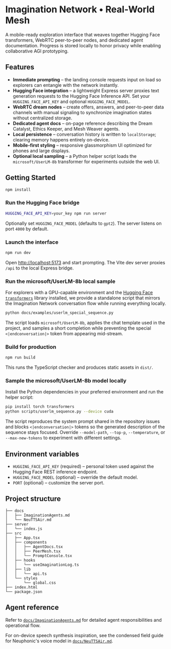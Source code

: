 # Imagination Network • Real-World Mesh

A mobile-ready exploration interface that weaves together Hugging Face transformers, WebRTC peer-to-peer nodes, and dedicated agent documentation. Progress is stored locally to honor privacy while enabling collaborative AGI prototyping.

## Features

- **Immediate prompting** – the landing console requests input on load so explorers can entangle with the network instantly.
- **Hugging Face integration** – a lightweight Express server proxies text generation requests to the Hugging Face Inference API. Set your `HUGGING_FACE_API_KEY` and optional `HUGGING_FACE_MODEL`.
- **WebRTC dream nodes** – create offers, answers, and peer-to-peer data channels with manual signaling to synchronize imagination states without centralized storage.
- **Dedicated agent docs** – on-page reference describing the Dream Catalyst, Ethics Keeper, and Mesh Weaver agents.
- **Local persistence** – conversation history is written to `localStorage`; clearing memory happens entirely on-device.
- **Mobile-first styling** – responsive glassmorphism UI optimized for phones and large displays.
- **Optional local sampling** – a Python helper script loads the `microsoft/UserLM-8b` transformer for experiments outside the web UI.

## Getting Started

```bash
npm install
```

### Run the Hugging Face bridge

```bash
HUGGING_FACE_API_KEY=your_key npm run server
```

Optionally set `HUGGING_FACE_MODEL` (defaults to `gpt2`). The server listens on port `4000` by default.

### Launch the interface

```bash
npm run dev
```

Open [http://localhost:5173](http://localhost:5173) and start prompting. The Vite dev server proxies `/api` to the local Express bridge.

### Run the microsoft/UserLM-8b local sample

For explorers with a GPU-capable environment and the [Hugging Face `transformers`](https://github.com/huggingface/transformers) library installed, we provide a standalone script that mirrors the Imagination Network conversation flow while running everything locally.

```bash
python docs/examples/userlm_special_sequence.py
```

The script loads `microsoft/UserLM-8b`, applies the chat template used in the project, and samples a short completion while preventing the special `<|endconversation|>` token from appearing mid-stream.

### Build for production

```bash
npm run build
```

This runs the TypeScript checker and produces static assets in `dist/`.

### Sample the microsoft/UserLM-8b model locally

Install the Python dependencies in your preferred environment and run the helper script:

```bash
pip install torch transformers
python scripts/userlm_sequence.py --device cuda
```

The script reproduces the system prompt shared in the repository issues and blocks `<|endconversation|>` tokens so the generated description of the sequence stays focused. Override `--model-path`, `--top-p`, `--temperature`, or `--max-new-tokens` to experiment with different settings.

## Environment variables

- `HUGGING_FACE_API_KEY` (required) – personal token used against the Hugging Face REST inference endpoint.
- `HUGGING_FACE_MODEL` (optional) – override the default model.
- `PORT` (optional) – customize the server port.

## Project structure

```
├── docs
│   ├── ImaginationAgents.md
│   └── NeuTTSAir.md
├── server
│   └── index.js
├── src
│   ├── App.tsx
│   ├── components
│   │   ├── AgentDocs.tsx
│   │   ├── PeerMesh.tsx
│   │   └── PromptConsole.tsx
│   ├── hooks
│   │   └── useImaginationLog.ts
│   ├── lib
│   │   └── api.ts
│   └── styles
│       └── global.css
├── index.html
└── package.json
```

## Agent reference

Refer to [`docs/ImaginationAgents.md`](docs/ImaginationAgents.md) for detailed agent responsibilities and operational flow.

For on-device speech synthesis inspiration, see the condensed field guide for Neuphonic's voice model in [`docs/NeuTTSAir.md`](docs/NeuTTSAir.md).
